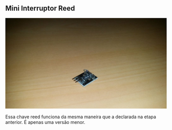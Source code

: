 ## Mini Interruptor Reed

![alt text](img/1.jpg)

Essa chave reed funciona da mesma maneira que a declarada na etapa anterior. É apenas uma versão menor.